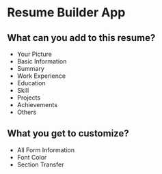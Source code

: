 # Resume Builder App

## What can you add to this resume?

<ul>
    <li>Your Picture</li>
    <li>Basic Information</li>
    <li>Summary</li>
    <li>Work Experience</li>
    <li>Education</li>
    <li>Skill</li>
    <li>Projects</li>
    <li>Achievements</li>
    <li>Others</li>
</ul>

## What you get to customize?

<ul>
    <li>All Form Information</li>
    <li>Font Color</li>
    <li>Section Transfer</li>
</ul>
